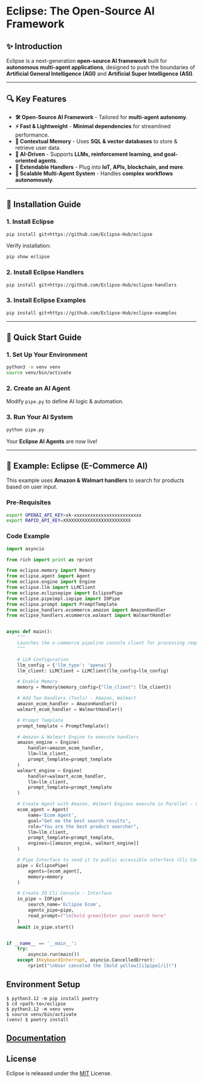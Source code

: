 # Eclipse: The Open-Source AI Framework  

## **✨ Introduction**  
Eclipse is a next-generation **open-source AI framework** built for **autonomous multi-agent applications**, designed to push the boundaries of **Artificial General Intelligence (AGI)** and **Artificial Super Intelligence (ASI)**.  

---

## **🔍 Key Features**  
- **🛠️ Open-Source AI Framework** - Tailored for **multi-agent autonomy**.  
- **⚡ Fast & Lightweight** - **Minimal dependencies** for streamlined performance.  
- **📂 Contextual Memory** - Uses **SQL & vector databases** to store & retrieve user data.  
- **🧠 AI-Driven** - Supports **LLMs, reinforcement learning, and goal-oriented agents**.  
- **💽 Extendable Handlers** - Plug into **IoT, APIs, blockchain, and more**.  
- **🌱 Scalable Multi-Agent System** - Handles **complex workflows autonomously**.  

---

## **🎉 Installation Guide**  
### **1. Install Eclipse**  
```bash  
pip install git+https://github.com/Eclipse-Hub/eclipse  
```  
Verify installation:  
```bash  
pip show eclipse  
```  
### **2. Install Eclipse Handlers**  
```bash  
pip install git+https://github.com/Eclipse-Hub/eclipse-handlers  
```  
### **3. Install Eclipse Examples**  
```bash  
pip install git+https://github.com/Eclipse-Hub/eclipse-examples  
```  

---

## **🚀 Quick Start Guide**  
### **1. Set Up Your Environment**  
```bash  
python3 -m venv venv  
source venv/bin/activate  
```  
### **2. Create an AI Agent**  
Modify `pipe.py` to define AI logic & automation.  
### **3. Run Your AI System**  
```bash  
python pipe.py  
```  
Your **Eclipse AI Agents** are now live! 

---

## **🌟 Example: Eclipse (E-Commerce AI)**  
This example uses **Amazon & Walmart handlers** to search for products based on user input.  

### **Pre-Requisites**  
```bash  
export OPENAI_API_KEY=sk-xxxxxxxxxxxxxxxxxxxxxxxxx  
export RAPID_API_KEY=XXXXXXXXXXXXXXXXXXXXXXXXX  
```  

### **Code Example**  
```python  
import asyncio

from rich import print as rprint

from eclipse.memory import Memory
from eclipse.agent import Agent
from eclipse.engine import Engine
from eclipse.llm import LLMClient
from eclipse.eclipsepipe import EclipsePipe
from eclipse.pipeimpl.iopipe import IOPipe
from eclipse.prompt import PromptTemplate
from eclipse_handlers.ecommerce.amazon import AmazonHandler
from eclipse_handlers.ecommerce.walmart import WalmartHandler


async def main():
    """
    Launches the e-commerce pipeline console client for processing requests and handling data.
    """

    # LLM Configuration
    llm_config = {'llm_type': 'openai'}
    llm_client: LLMClient = LLMClient(llm_config=llm_config)

    # Enable Memory
    memory = Memory(memory_config={"llm_client": llm_client})

    # Add Two Handlers (Tools) - Amazon, Walmart
    amazon_ecom_handler = AmazonHandler()
    walmart_ecom_handler = WalmartHandler()

    # Prompt Template
    prompt_template = PromptTemplate()

    # Amazon & Walmart Engine to execute handlers
    amazon_engine = Engine(
        handler=amazon_ecom_handler,
        llm=llm_client,
        prompt_template=prompt_template
    )
    walmart_engine = Engine(
        handler=walmart_ecom_handler,
        llm=llm_client,
        prompt_template=prompt_template
    )

    # Create Agent with Amazon, Walmart Engines execute in Parallel - Search Products from user prompts
    ecom_agent = Agent(
        name='Ecom Agent',
        goal="Get me the best search results",
        role="You are the best product searcher",
        llm=llm_client,
        prompt_template=prompt_template,
        engines=[[amazon_engine, walmart_engine]]
    )

    # Pipe Interface to send it to public accessible interface (Cli Console / WebSocket / Restful API)
    pipe = EclipsePipe(
        agents=[ecom_agent],
        memory=memory
    )

    # Create IO Cli Console - Interface
    io_pipe = IOPipe(
        search_name='Eclipse Ecom',
        agentx_pipe=pipe,
        read_prompt=f"\n[bold green]Enter your search here"
    )
    await io_pipe.start()


if __name__ == '__main__':
    try:
        asyncio.run(main())
    except (KeyboardInterrupt, asyncio.CancelledError):
        rprint("\nUser canceled the [bold yellow][i]pipe[/i]!")

```

## Environment Setup
```shell
$ python3.12 -m pip install poetry
$ cd <path-to>/eclipse
$ python3.12 -m venv venv
$ source venv/bin/activate
(venv) $ poetry install
```

## [Documentation](https://docs.eclipsehub.io/introduction)

## License

Eclipse is released under the [MIT](LICENSE) License.